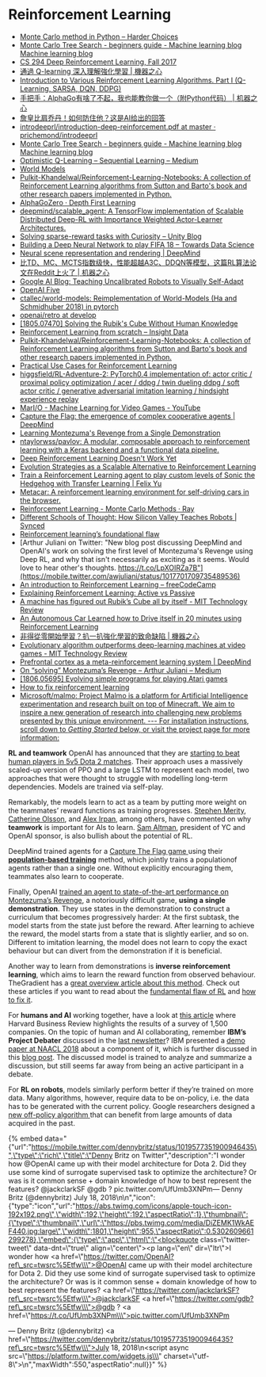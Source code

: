 # Reinforcement Learning

* [Monte Carlo method in Python – Harder Choices](https://harderchoices.com/2018/04/04/monte-carlo-method-in-python/)
* [Monte Carlo Tree Search - beginners guide - Machine learning blog Machine learning blog](https://int8.io/monte-carlo-tree-search-beginners-guide/)
* [CS 294 Deep Reinforcement Learning, Fall 2017](http://rll.berkeley.edu/deeprlcourse/)
* [通過 Q-learning 深入理解強化學習 \| 機器之心](https://www.jiqizhixin.com/articles/2018-04-17-3)
* [Introduction to Various Reinforcement Learning Algorithms. Part I \(Q-Learning, SARSA, DQN, DDPG\)](https://towardsdatascience.com/introduction-to-various-reinforcement-learning-algorithms-i-q-learning-sarsa-dqn-ddpg-72a5e0cb6287)
* [手把手：AlphaGo有啥了不起，我也能教你做一个（附Python代码） \| 机器之心](https://www.jiqizhixin.com/articles/2018-05-28-19)
* [詹皇比肩乔丹！如何防住他？这是AI给出的回答](https://zhuanlan.zhihu.com/p/36007263)
* [introdeeprl/introduction-deep-reinforcement.pdf at master · prichemond/introdeeprl](https://github.com/prichemond/introdeeprl/blob/master/introduction-deep-reinforcement.pdf)
* [Monte Carlo Tree Search - beginners guide - Machine learning blog Machine learning blog](https://int8.io/monte-carlo-tree-search-beginners-guide/)
* [Optimistic Q-Learning – Sequential Learning – Medium](https://medium.com/sequential-learning/optimistic-q-learning-b9304d079e11)
* [World Models](https://worldmodels.github.io/)
* [Pulkit-Khandelwal/Reinforcement-Learning-Notebooks: A collection of Reinforcement Learning algorithms from Sutton and Barto's book and other research papers implemented in Python.](https://github.com/Pulkit-Khandelwal/Reinforcement-Learning-Notebooks?mkt_tok=eyJpIjoiT1dVeVpHVTRaV1kwWkdGbSIsInQiOiI3VUdQU2dqbTNJdjJBQXp6NkhvekFqS3pRXC9BK1JjbE14cHc0VTdad3R5bzBjbmI2MER3aU5DWG9FdW1pblh3M2VJNmtxK0x2VnI3QTF0ZFpTRTAxbE80SGNLWngrVUMySWNVYVpwT1YrSmxtVGRiZ2N5cVRRQzVEZzRLOEh3ZDEifQ)
* [AlphaGoZero · Depth First Learning](http://www.depthfirstlearning.com/2018/AlphaGoZero)
* [deepmind/scalable\_agent: A TensorFlow implementation of Scalable Distributed Deep-RL with Importance Weighted Actor-Learner Architectures.](https://github.com/deepmind/scalable_agent)
* [Solving sparse-reward tasks with Curiosity – Unity Blog](https://blogs.unity3d.com/2018/06/26/solving-sparse-reward-tasks-with-curiosity/)
* [Building a Deep Neural Network to play FIFA 18 – Towards Data Science](https://towardsdatascience.com/building-a-deep-neural-network-to-play-fifa-18-dce54d45e675)
* [Neural scene representation and rendering \| DeepMind](https://deepmind.com/blog/neural-scene-representation-and-rendering/)
* [比TD、MC、MCTS指数级快，性能超越A3C、DDQN等模型，这篇RL算法论文在Reddit上火了 \| 机器之心](https://www.jiqizhixin.com/articles/2018-06-22-3)
* [Google AI Blog: Teaching Uncalibrated Robots to Visually Self-Adapt](https://ai.googleblog.com/2018/06/teaching-uncalibrated-robots-to_22.html)
* [OpenAI Five](https://blog.openai.com/openai-five/)
* [ctallec/world-models: Reimplementation of World-Models \(Ha and Schmidhuber 2018\) in pytorch](https://github.com/ctallec/world-models)
* [openai/retro at develop](https://github.com/openai/retro/tree/develop)
* [\[1805.07470\] Solving the Rubik's Cube Without Human Knowledge](https://arxiv.org/abs/1805.07470)
* [Reinforcement Learning from scratch – Insight Data](https://blog.insightdatascience.com/reinforcement-learning-from-scratch-819b65f074d8)
* [Pulkit-Khandelwal/Reinforcement-Learning-Notebooks: A collection of Reinforcement Learning algorithms from Sutton and Barto's book and other research papers implemented in Python.](https://github.com/Pulkit-Khandelwal/Reinforcement-Learning-Notebooks)
* [Practical Use Cases for Reinforcement Learning](https://www.reddit.com/r/MachineLearning/comments/8u6wo4/d_what_are_practical_use_cases_for_reinforcement/)
* [higgsfield/RL-Adventure-2: PyTorch0.4 implementation of: actor critic / proximal policy optimization / acer / ddpg / twin dueling ddpg / soft actor critic / generative adversarial imitation learning / hindsight experience replay](https://github.com/higgsfield/RL-Adventure-2)
* [MarI/O - Machine Learning for Video Games - YouTube](https://www.youtube.com/watch?v=qv6UVOQ0F44)
* [Capture the Flag: the emergence of complex cooperative agents \| DeepMind](https://deepmind.com/blog/capture-the-flag/)
* [Learning Montezuma's Revenge from a Single Demonstration](https://blog.openai.com/learning-montezumas-revenge-from-a-single-demonstration/)
* [ntaylorwss/pavlov: A modular, composable approach to reinforcement learning with a Keras backend and a functional data pipeline.](https://github.com/ntaylorwss/pavlov)
* [Deep Reinforcement Learning Doesn't Work Yet](https://www.alexirpan.com/2018/02/14/rl-hard.html)
* [Evolution Strategies as a Scalable Alternative to Reinforcement Learning](https://blog.openai.com/evolution-strategies/?__s=mnqizqqfa1zqmafmd1zr)
* [Train a Reinforcement Learning agent to play custom levels of Sonic the Hedgehog with Transfer Learning \| Felix Yu](https://flyyufelix.github.io/2018/06/11/sonic-rl.html)
* [Metacar: A reinforcement learning environment for self-driving cars in the browser.](https://www.metacar-project.com/)
* [Reinforcement Learning - Monte Carlo Methods · Ray](https://oneraynyday.github.io/ml/2018/05/24/Reinforcement-Learning-Monte-Carlo/)
* [Different Schools of Thought: How Silicon Valley Teaches Robots \| Synced](https://syncedreview.com/2018/07/10/different-schools-of-thought-how-silicon-valley-teaches-robots/)
* [Reinforcement learning’s foundational flaw](https://thegradient.pub/why-rl-is-flawed/)
* [Arthur Juliani on Twitter: "New blog post discussing DeepMind and OpenAI's work on solving the first level of Montezuma's Revenge using Deep RL, and why that isn't necessarily as exciting as it seems. Would love to hear other's thoughts. https://t.co/LpXOIRZa7B"](https://mobile.twitter.com/awjuliani/status/1017701709735489536)
* [An introduction to Reinforcement Learning – freeCodeCamp](https://medium.freecodecamp.org/an-introduction-to-reinforcement-learning-4339519de419)
* [Explaining Reinforcement Learning: Active vs Passive](https://www.kdnuggets.com/2018/06/explaining-reinforcement-learning-active-passive.html)
* [A machine has figured out Rubik’s Cube all by itself - MIT Technology Review](https://www.technologyreview.com/s/611281/a-machine-has-figured-out-rubiks-cube-all-by-itself/)
* [An Autonomous Car Learned how to Drive itself in 20 minutes using Reinforcement Learning](https://www.analyticsvidhya.com/blog/2018/07/autonomous-car-learnt-drive-itself-20-minutes-using-reinforcement-learning/)
* [非得從零開始學習？扒一扒強化學習的致命缺陷 \| 機器之心](https://www.jiqizhixin.com/articles/2018-07-13-5)
* [Evolutionary algorithm outperforms deep-learning machines at video games - MIT Technology Review](https://www.technologyreview.com/s/611568/evolutionary-algorithm-outperforms-deep-learning-machines-at-video-games/?goal=0_997ed6f472-7b40bc8a04-157972765)
* [Prefrontal cortex as a meta-reinforcement learning system \| DeepMind](https://deepmind.com/blog/prefrontal-cortex-meta-reinforcement-learning-system/?mkt_tok=eyJpIjoiWm1NNFpEUXpNek00TVRkbSIsInQiOiI1ZWEwejVJeUs4SVFhMFJ4b0F5NkZNRlpsTWlqRVdqcWFta001Mkd0YTQzbHY2Qnl0aDlaRkJEM1FEbGN6Ykx6ejFFNW1UVFZDME5jZmd1VEUyYXBBeFQ3VzhCZkRmVDc3dzF3OE1tUUYyYzI4bVo1Vmg5ZXVaUzFFbkphNEwrYiJ9)
* [On “solving” Montezuma’s Revenge – Arthur Juliani – Medium](https://medium.com/@awjuliani/on-solving-montezumas-revenge-2146d83f0bc3)
* [\[1806.05695\] Evolving simple programs for playing Atari games](https://arxiv.org/abs/1806.05695)
* [How to fix reinforcement learning](https://thegradient.pub/how-to-fix-rl/)
* [Microsoft/malmo: Project Malmo is a platform for Artificial Intelligence experimentation and research built on top of Minecraft. We aim to inspire a new generation of research into challenging new problems presented by this unique environment. --- For installation instructions, scroll down to _Getting Started_ below, or visit the project page for more information:](https://github.com/Microsoft/malmo)

**RL and teamwork** OpenAI has announced that they are [starting to beat human players in 5v5 Dota 2 matches](http://click.revue.email/wf/click?upn=uoSvyDIrlYZBTfKX9q-2FuqCrSX7tlXWXWxm65OpVW7LC-2FTI08BlQBfqlZ2XbPhEW2_cjJwF5rVq6bcAJDW2bYhckKcDVGtuI9UhBbWA-2B2uuED-2F9IWETQaRREn2Tf47sHTGZXO9ja9OTZm9PlSqBgFXzrz4-2B7mi5GxSleqUk2Np89Q6DluxDFEZd8AozLMBBcrKilelEDTcPDXgbMmuxJfSOG6Nel2oeYrWBj7mHpT-2BblzrSTRMZac3OLz4Z1n7pVKk6lj7KBJjyeXZUXaD9mi-2BbEB12vQusPFQllSl-2B-2BIMQSqIqaTvtLATa94anofHWWmfbMh8QpxOH1vhbcwHV-2BYjoOoOTD5pws2-2BMRPvZqRUiEBKG53Cgqo6zOO6W-2FY7s-2B2M). Their approach uses a massively scaled-up version of PPO and a large LSTM to represent each model, two approaches that were thought to struggle with modelling long-term dependencies. Models are trained via self-play.

Remarkably, the models learn to act as a team by putting more weight on the teammates’ reward functions as training progresses. [Stephen Merity](http://click.revue.email/wf/click?upn=uoSvyDIrlYZBTfKX9q-2FuqPnygrbYtlNI9MNpRQnM3eEwcybgK6nDSx3mvEe5zOhfJovnM1-2B8CSdATybbzkOLrQ-3D-3D_cjJwF5rVq6bcAJDW2bYhckKcDVGtuI9UhBbWA-2B2uuED-2F9IWETQaRREn2Tf47sHTGZXO9ja9OTZm9PlSqBgFXzrz4-2B7mi5GxSleqUk2Np89Q6DluxDFEZd8AozLMBBcrKilelEDTcPDXgbMmuxJfSOG6Nel2oeYrWBj7mHpT-2Bblw19eX-2BLGs9Va1zTQFTtPNo-2FWWeuoS5FfjtJwTG0QWw0fBEV70kd-2F8C-2FaWaDd2Z-2FBLtJbE6yDbPQK-2B7RquJ0HHnDoEo4FL4lXP3TXnXvJuq3CyT-2FvbiutOEAJKslWzCl94UM3s1dLq9dbhhVVZ072j1), [Catherine Olsson](http://click.revue.email/wf/click?upn=uoSvyDIrlYZBTfKX9q-2FuqE4ExjTPinZlcSzjYAkduHX5lqN-2BcRdDrshTBl7bY-2FtAO5t7ISXfCY7ixrVpiTXdqxJGr6Tjp3M-2BYbd21H51320-3D_cjJwF5rVq6bcAJDW2bYhckKcDVGtuI9UhBbWA-2B2uuED-2F9IWETQaRREn2Tf47sHTGZXO9ja9OTZm9PlSqBgFXzrz4-2B7mi5GxSleqUk2Np89Q6DluxDFEZd8AozLMBBcrKilelEDTcPDXgbMmuxJfSOG6Nel2oeYrWBj7mHpT-2BblxdYekTAMkD1s1YHlICXx0ZYPGlFVcpXV-2FG4kyQWSzuufGteu-2B3SKr41kD1qy7150V-2FmAG2bxQTL8FXs8TUnD9wVDHomYzf1e8QsSRfuMS1Awn27uqvW88aH-2FnbYwpWYPL9d2bvQGT4yRYYLa0hffOA), and [Alex Irpan](http://click.revue.email/wf/click?upn=uoSvyDIrlYZBTfKX9q-2FuqPUH0mMmD-2Fg-2BGvvozKNpEvPE3Qae4G5t0Oq5giaObOiPtYaQ4xwdxlH6hYAnEeZewg-3D-3D_cjJwF5rVq6bcAJDW2bYhckKcDVGtuI9UhBbWA-2B2uuED-2F9IWETQaRREn2Tf47sHTGZXO9ja9OTZm9PlSqBgFXzrz4-2B7mi5GxSleqUk2Np89Q6DluxDFEZd8AozLMBBcrKilelEDTcPDXgbMmuxJfSOG6Nel2oeYrWBj7mHpT-2BblyJtOfWi-2FlUakxj3hitbf6teSKHTAlSUJqbRX0IP59XJFhNZvzZIDADLzX4GXV5XQk-2FgNdqPgt-2FDvDV6J204Vm1GGBDQZgjtJk7aWX6BM0EWXfT6cQWvdoVhZBTQF51mlkl5rLwedjjoauZYHxtP96p), among others, have commented on why **teamwork** is important for AIs to learn. [Sam Altman](http://click.revue.email/wf/click?upn=Ep-2BprbLTAIJfGzDYMtK2QinS-2FfuG7Xj1W1MOZ0MOhJCrXlO3hd0pThHU29WJm1qugjxctzhrx6EcaKjApFp6p7VtxsnK-2Bcgwp99ojaLWirY-3D_cjJwF5rVq6bcAJDW2bYhckKcDVGtuI9UhBbWA-2B2uuED-2F9IWETQaRREn2Tf47sHTGZXO9ja9OTZm9PlSqBgFXzrz4-2B7mi5GxSleqUk2Np89Q6DluxDFEZd8AozLMBBcrKilelEDTcPDXgbMmuxJfSOG6Nel2oeYrWBj7mHpT-2BblxfiFSpWAjXK-2FxP3xM84ZTSlSgk55K2Rwo4lLDIhtJekaBgWgbwkvyzCSUiEJhy1-2FGK0H6lY5mL4I-2ByAd7jW6png3s5qEsT-2FlMza3HTKSIJW3xzUvINnA02V58Fc8o-2FC-2F3MbRpY1a1b-2Bok0ylYmGYlV), president of YC and OpenAI sponsor, is also bullish about the potential of RL.

DeepMind trained agents for a [Capture The Flag game ](http://click.revue.email/wf/click?upn=uoSvyDIrlYZBTfKX9q-2FuqMG5DohSxq5fNtMdQwuoDfXIes6HA17blOqitPqR8YdQGI95jar49aTwXI4appaWog-3D-3D_cjJwF5rVq6bcAJDW2bYhckKcDVGtuI9UhBbWA-2B2uuED-2F9IWETQaRREn2Tf47sHTGZXO9ja9OTZm9PlSqBgFXzrz4-2B7mi5GxSleqUk2Np89Q6DluxDFEZd8AozLMBBcrKilelEDTcPDXgbMmuxJfSOG6Nel2oeYrWBj7mHpT-2Bblxx56MBCf2q1Zp6z5ybGNzLgMPfSCmulqhVcXoO-2FQ1HVqnzs52UMH9MEJvYm-2FTEAph2SuECBS3gxrgVY93VC-2Bqv4pdw9S-2BNi8WbNy-2BPz3MSQjpUfgv5YfnAdsZ1x0y6EpGQ0hJTmYbS-2BfPN9v-2BCnHDZ)using their [**population-based training**](http://click.revue.email/wf/click?upn=uoSvyDIrlYZBTfKX9q-2FuqLcUs6pDD9HhxibCLHxpwzkLZi7hVmro1WwKSwtPtKuB_cjJwF5rVq6bcAJDW2bYhckKcDVGtuI9UhBbWA-2B2uuED-2F9IWETQaRREn2Tf47sHTGZXO9ja9OTZm9PlSqBgFXzrz4-2B7mi5GxSleqUk2Np89Q6DluxDFEZd8AozLMBBcrKilelEDTcPDXgbMmuxJfSOG6Nel2oeYrWBj7mHpT-2Bblw961N8YtErYZfxuN-2BYS9hLqAQ2Mlkzxrk4hAp3Rq1XMHJ1og-2F7H22itvOwFoqNOagXjXyfIB2EJtZfvqugPShuvJOR7uQfw4vmF7zT2G0cfgZrxpaMVlyIt3FJAr2bunvJoDVjJY348pE7-2FupR5ky2) method, which jointly trains a populationof agents rather than a single one. Without explicitly encouraging them, teammates also learn to cooperate.

Finally, OpenAI [trained an agent to state-of-the-art performance on Montezuma’s Revenge](http://click.revue.email/wf/click?upn=uoSvyDIrlYZBTfKX9q-2FuqCrSX7tlXWXWxm65OpVW7LClLbBIsFg2wEcWvVWD7ML-2FGKG-2FOoHsATWPoTrOUFqzdQii0qbQfulMS8ntRv4aB-2Bd8fJUarLnk6fFrLQJPc822_cjJwF5rVq6bcAJDW2bYhckKcDVGtuI9UhBbWA-2B2uuED-2F9IWETQaRREn2Tf47sHTGZXO9ja9OTZm9PlSqBgFXzrz4-2B7mi5GxSleqUk2Np89Q6DluxDFEZd8AozLMBBcrKilelEDTcPDXgbMmuxJfSOG6Nel2oeYrWBj7mHpT-2BblyLxq8v6nYyOh5SYfB18kiI85DtppB9uyxlhDIEuYeYPtP15W9mPAZeUgFR9XFU6GK8pjyoRBMeSmrOOLvRdAsbVy25wdMEKyylffl-2Fm9PWLCOaqHsK3SoVLRqPi-2FOB6UfLfYYc2ZWV7Pa7Yge9ht2E), a notoriously difficult game, **using a single demonstration**. They use states in the demonstration to construct a curriculum that becomes progressively harder: At the first subtask, the model starts from the state just before the reward. After learning to achieve the reward, the model starts from a state that is slightly earlier, and so on. Different to imitation learning, the model does not learn to copy the exact behaviour but can divert from the demonstration if it is beneficial.

Another way to learn from demonstrations is **inverse reinforcement learning**, which aims to learn the reward function from observed behaviour. TheGradient has a [great overview article about this method](http://click.revue.email/wf/click?upn=uoSvyDIrlYZBTfKX9q-2FuqK9hZhrdQMv7VUrjNwcq9UOaX-2F6hvZLu4Kb2yyzfgJHzGc3ykwNXDUIkAZAnDWTWfWQ81FxYTT0F6iuLmSFPLHsSMtmL30hjb-2BkaiZ7f72d0_cjJwF5rVq6bcAJDW2bYhckKcDVGtuI9UhBbWA-2B2uuED-2F9IWETQaRREn2Tf47sHTGZXO9ja9OTZm9PlSqBgFXzrz4-2B7mi5GxSleqUk2Np89Q6DluxDFEZd8AozLMBBcrKilelEDTcPDXgbMmuxJfSOG6Nel2oeYrWBj7mHpT-2BblyiY8lmuPZiq3unjQlvA19VQtrOmAbMjf7XhZccy5-2BwgLTpvvrmqph4acnh6FMFR4bWgChL5unLn-2BUZm41CIJkOT4wr0RWFY4GA9SFwsHbTMLOusjLC-2F7HoEMIKkq8MSjUoh0xdCY16m3Vyhhkhn1q4). Check out these articles if you want to read about the [fundamental flaw of RL](http://click.revue.email/wf/click?upn=uoSvyDIrlYZBTfKX9q-2FuqK9hZhrdQMv7VUrjNwcq9UP7ZeZSg-2BynWISoPNNZgsEBuOe7-2B4bin2yE3j11tEzcPQ-3D-3D_cjJwF5rVq6bcAJDW2bYhckKcDVGtuI9UhBbWA-2B2uuED-2F9IWETQaRREn2Tf47sHTGZXO9ja9OTZm9PlSqBgFXzrz4-2B7mi5GxSleqUk2Np89Q6DluxDFEZd8AozLMBBcrKilelEDTcPDXgbMmuxJfSOG6Nel2oeYrWBj7mHpT-2BblxoDoozhWalUJzTROt7ZuL7U39aPt7YmRYyR1zAaUBQJwIR-2F7GirUXSB5UduL-2BJovAhd7s8xesk-2BC82ff4ZwOFIgAAVJqnAZ9cb1KP66NJngh0gZt4jzVF21UvnRWYkvk0nDis5DuLaVOVYTzDWHlvg) and [how to fix it](http://click.revue.email/wf/click?upn=uoSvyDIrlYZBTfKX9q-2FuqK9hZhrdQMv7VUrjNwcq9UMhp8WRscY4z6uBQXL-2F-2BBK4_cjJwF5rVq6bcAJDW2bYhckKcDVGtuI9UhBbWA-2B2uuED-2F9IWETQaRREn2Tf47sHTGZXO9ja9OTZm9PlSqBgFXzrz4-2B7mi5GxSleqUk2Np89Q6DluxDFEZd8AozLMBBcrKilelEDTcPDXgbMmuxJfSOG6Nel2oeYrWBj7mHpT-2Bblw2EHPN2PzfJyJHMzsnieQ3xLVMzVs71dfqZDGNVSh0zuUPzBNYTPYoLe9SYZrdzj0-2BsExL9NnNjkM7XhpgKX6M8ah4FrmCyhfmoDgf7zezTrJpAGu5P2YnDgKG7-2FHXfW1kia0Nl6LoYUVkrIEu1VCS).

For **humans and AI** working together, have a look at [this article](http://click.revue.email/wf/click?upn=uoSvyDIrlYZBTfKX9q-2FuqJxeGS2SAJAypryIhlW1dfDC682X1xXPDMe4TU7A3V8XoT0cWfmfRsMRqO-2BbeB7JS69bk0fHfbzjJG878itOusrkkPZMPokYFnobr37iC-2FKl_cjJwF5rVq6bcAJDW2bYhckKcDVGtuI9UhBbWA-2B2uuED-2F9IWETQaRREn2Tf47sHTGZXO9ja9OTZm9PlSqBgFXzrz4-2B7mi5GxSleqUk2Np89Q6DluxDFEZd8AozLMBBcrKilelEDTcPDXgbMmuxJfSOG6Nel2oeYrWBj7mHpT-2BblzKvDxh-2Bk-2BzGtQOGPhj2nGvstg3PR5RnJ-2BCsucxmPmRmqtGIdjLUIh-2FvJspUYn7ueHTubhKupplZDRz-2FMNJNWiaFlijeKyFAj3itdC72DPLseeti7fASRk4VTvqfeIxiZjSD32ZM7ACzu8UNUj7P-2Fx-2B) where Harvard Business Review highlights the results of a survey of 1,500 companies. On the topic of human and AI collaborating, remember **IBM’s Project Debater** discussed in the [last newsletter](http://click.revue.email/wf/click?upn=pp5IBAXuSEQLAhgzr04TJhWumODQuu025Hr6TcL8iDBTCefhrfYIjtrZwO8SfDMUpJ-2FEHS2WgSEK6hgKoEDIRG7YBH-2FhgUvkYsDXfB09kzpz-2FJO1tprODNx0OtJuqz2QGHU4ihWLMNkoxTnqCspJNdUntZ4wL2pnZUUeMN6103qdiHC0nogYghsbnvrtNFTFQksVPMuzSu7go8LQxoDzrP0093AFgcO0RFmFWqvhGnlPhNWwpIS9wA6Yfd0sQSp4mtyBBMChgZTOipXEFXL3Vh8WlnTjL2Az7aTymuAClAc-3D_cjJwF5rVq6bcAJDW2bYhckKcDVGtuI9UhBbWA-2B2uuED-2F9IWETQaRREn2Tf47sHTGZXO9ja9OTZm9PlSqBgFXzrz4-2B7mi5GxSleqUk2Np89Q6DluxDFEZd8AozLMBBcrKilelEDTcPDXgbMmuxJfSOG6Nel2oeYrWBj7mHpT-2BblxPTHFgCJLlcUCcSsh-2FLzVR9KcmQNliyRYuOQu5Sgkqg1FS-2FcWGS-2BbYSTTVYRVzxfRmu1iDgOOpPCPSAVZGx6v1CCLa54ThQQfDou8Ul8qPNUlTLtUHPsMY1D-2Fb4qJcwIBnMu2ZcJpwalbkZg0NMQRF)? IBM presented a [demo paper at NAACL 2018](http://click.revue.email/wf/click?upn=WRRLVfAKM9x85h3ZSET3wuKwF4Gc-2FjX-2FRNs7nkiqoEm-2FI44p0H-2B7COvpURK-2BX5Dg_cjJwF5rVq6bcAJDW2bYhckKcDVGtuI9UhBbWA-2B2uuED-2F9IWETQaRREn2Tf47sHTGZXO9ja9OTZm9PlSqBgFXzrz4-2B7mi5GxSleqUk2Np89Q6DluxDFEZd8AozLMBBcrKilelEDTcPDXgbMmuxJfSOG6Nel2oeYrWBj7mHpT-2Bblxy0Fd4zVK-2FAcqa-2BC9F6RYQ5SPNo2doomzdqWJOtOEjmlIV35r6-2FujZI-2FjOTGtwEUTeYki6jqThrYOmFWinkxsYrI0owBO-2BLdLt36Dhz-2FTCD6S1BFpRprX2QFzddhWLR4ql-2Biu5dcojKNlYH1EIB6x4) about a component of it, which is further discussed in this [blog post](http://click.revue.email/wf/click?upn=uoSvyDIrlYZBTfKX9q-2FuqMWrkJNjaej7FC0m1Hdirvz2vmX9dlfLj7gaUPt0Qxn7EokNP-2F-2Bn0vTxrPag7Z3CWLXgu4tk5MPc7GtehSwPTxo-3D_cjJwF5rVq6bcAJDW2bYhckKcDVGtuI9UhBbWA-2B2uuED-2F9IWETQaRREn2Tf47sHTGZXO9ja9OTZm9PlSqBgFXzrz4-2B7mi5GxSleqUk2Np89Q6DluxDFEZd8AozLMBBcrKilelEDTcPDXgbMmuxJfSOG6Nel2oeYrWBj7mHpT-2BblwDKcqFRG-2B6Jp4ILF86j720Hu-2Bxb6Id9z2ocqjIiUK1NTe79vBm9H4HJMItcvMZ8EaCdgez4Ht3oxyhTiWnKVtMhXVISYXD5wCc7ihaZyEgE6o-2BmtPZ7RYTNuf52OqusoC38SzJIa9d5XuP-2FYZHIz-2Bc). The discussed model is trained to analyze and summarize a discussion, but still seems far away from being an active participant in a debate.

For **RL on robots**, models similarly perform better if they’re trained on more data. Many algorithms, however, require data to be on-policy, i.e. the data has to be generated with the current policy. Google researchers designed a [new off-policy algorithm ](http://click.revue.email/wf/click?upn=uoSvyDIrlYZBTfKX9q-2FuqDx10WExyAD-2FOedorI1vj2UnSp-2FT6DWaEk0k7mTWN6akL8d3iNsz1wijnI8TFQQax4FKfeG0nOkh7f0WvLCA94Chs2S0gmF3dQkCYUNIJLIb_cjJwF5rVq6bcAJDW2bYhckKcDVGtuI9UhBbWA-2B2uuED-2F9IWETQaRREn2Tf47sHTGZXO9ja9OTZm9PlSqBgFXzrz4-2B7mi5GxSleqUk2Np89Q6DluxDFEZd8AozLMBBcrKilelEDTcPDXgbMmuxJfSOG6Nel2oeYrWBj7mHpT-2BblztBot4vGm-2FeziUKLZyV5HnphmjSBUeVieEmawaRXNaC-2B-2BvluZMHQjl-2FyOVtlTNcgp60oLuQXwA0y1H-2BicgpAfWd0m3Ys0ucFd4Pa6x9tQip-2BIeYlI8-2Fugfq8s-2BvlQPeVOqUydOVUkFy7WoSUJrTdfC)that can benefit from large amounts of data acquired in the past.



{% embed data="{\"url\":\"https://mobile.twitter.com/dennybritz/status/1019577351900946435\",\"type\":\"rich\",\"title\":\"Denny Britz on Twitter\",\"description\":\"I wonder how @OpenAI came up with their model architecture for Dota 2. Did they use some kind of surrogate supervised task to optimize the architecture? Or was is it common sense + domain knowledge of how to best represent the features? @jackclarkSF @gdb ? pic.twitter.com/UfUmb3XNPm— Denny Britz \(@dennybritz\) July 18, 2018\\n\\n\",\"icon\":{\"type\":\"icon\",\"url\":\"https://abs.twimg.com/icons/apple-touch-icon-192x192.png\",\"width\":192,\"height\":192,\"aspectRatio\":1},\"thumbnail\":{\"type\":\"thumbnail\",\"url\":\"https://pbs.twimg.com/media/DiZEMK1WkAEF440.jpg:large\",\"width\":1801,\"height\":955,\"aspectRatio\":0.5302609661299278},\"embed\":{\"type\":\"app\",\"html\":\"<blockquote class=\\\"twitter-tweet\\\" data-dnt=\\\"true\\\" align=\\\"center\\\"><p lang=\\\"en\\\" dir=\\\"ltr\\\">I wonder how <a href=\\\"https://twitter.com/OpenAI?ref\_src=twsrc%5Etfw\\\">@OpenAI</a> came up with their model architecture for Dota 2. Did they use some kind of surrogate supervised task to optimize the architecture? Or was is it common sense + domain knowledge of how to best represent the features? <a href=\\\"https://twitter.com/jackclarkSF?ref\_src=twsrc%5Etfw\\\">@jackclarkSF</a> <a href=\\\"https://twitter.com/gdb?ref\_src=twsrc%5Etfw\\\">@gdb</a> ? <a href=\\\"https://t.co/UfUmb3XNPm\\\">pic.twitter.com/UfUmb3XNPm</a></p>&mdash; Denny Britz \(@dennybritz\) <a href=\\\"https://twitter.com/dennybritz/status/1019577351900946435?ref\_src=twsrc%5Etfw\\\">July 18, 2018</a></blockquote>\\n<script async src=\\\"https://platform.twitter.com/widgets.js\\\" charset=\\\"utf-8\\\"></script>\\n\",\"maxWidth\":550,\"aspectRatio\":null}}" %}

